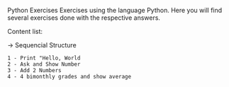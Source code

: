 Python Exercises
Exercises using the language Python.
Here you will find several exercises done with the respective answers.

Content list:

-> Sequencial Structure

    1 - Print "Hello, World
    2 - Ask and Show Number
    3 - Add 2 Numbers
    4 - 4 bimonthly grades and show average
